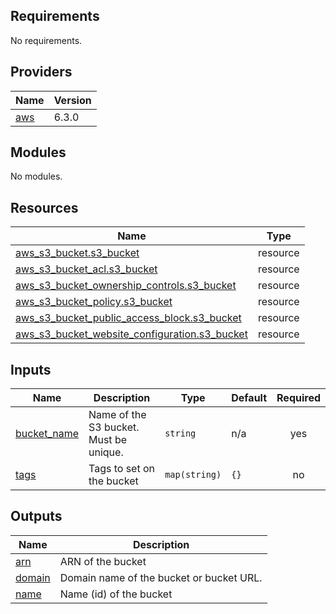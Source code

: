 <!-- BEGIN_TF_DOCS -->
## Requirements

No requirements.

## Providers

| Name | Version |
|------|---------|
| <a name="provider_aws"></a> [aws](#provider\_aws) | 6.3.0 |

## Modules

No modules.

## Resources

| Name | Type |
|------|------|
| [aws_s3_bucket.s3_bucket](https://registry.terraform.io/providers/hashicorp/aws/latest/docs/resources/s3_bucket) | resource |
| [aws_s3_bucket_acl.s3_bucket](https://registry.terraform.io/providers/hashicorp/aws/latest/docs/resources/s3_bucket_acl) | resource |
| [aws_s3_bucket_ownership_controls.s3_bucket](https://registry.terraform.io/providers/hashicorp/aws/latest/docs/resources/s3_bucket_ownership_controls) | resource |
| [aws_s3_bucket_policy.s3_bucket](https://registry.terraform.io/providers/hashicorp/aws/latest/docs/resources/s3_bucket_policy) | resource |
| [aws_s3_bucket_public_access_block.s3_bucket](https://registry.terraform.io/providers/hashicorp/aws/latest/docs/resources/s3_bucket_public_access_block) | resource |
| [aws_s3_bucket_website_configuration.s3_bucket](https://registry.terraform.io/providers/hashicorp/aws/latest/docs/resources/s3_bucket_website_configuration) | resource |

## Inputs

| Name | Description | Type | Default | Required |
|------|-------------|------|---------|:--------:|
| <a name="input_bucket_name"></a> [bucket\_name](#input\_bucket\_name) | Name of the S3 bucket. Must be unique. | `string` | n/a | yes |
| <a name="input_tags"></a> [tags](#input\_tags) | Tags to set on the bucket | `map(string)` | `{}` | no |

## Outputs

| Name | Description |
|------|-------------|
| <a name="output_arn"></a> [arn](#output\_arn) | ARN of the bucket |
| <a name="output_domain"></a> [domain](#output\_domain) | Domain name of the bucket or bucket URL. |
| <a name="output_name"></a> [name](#output\_name) | Name (id) of the bucket |
<!-- END_TF_DOCS -->